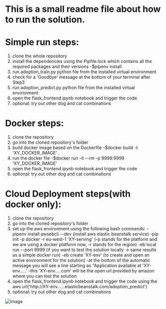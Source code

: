 # This is a small readme file about how to run the solution.

# Simple run steps:
1. clone the whole repository
2. install the dependencies using the Pipfile.lock which contains all the required packages and their versions
    -$pipenv install
3. run adoption_train.py python file from the installed virtual environment  
4. check for a 'Goodbye' message at the bottom of your terminal after Step3
5. run adoption_predict.py python file from the installed virtual environment 
6. open the flask_frontend.ipynb notebook and trigger the code
7. optional: try out other dog and cat combinations

# Docker steps:
1. clone the repository
2. go into the cloned repository's folder
2. build docker image based on the Dockerfile
     -$docker build -t 'XY_DOCKER_IMAGE' .
3. run the docker file
    -$docker run -it --rm -p 9999:9999 'XY_DOCKER_IMAGE'
4. open the flask_frontend.ipynb notebook and trigger the code
5. optional: try out other dog and cat combinations

# Cloud Deployment steps(with docker only):

1. clone the repository
2. go into the cloned repository's folder
3. set up the aws environment using the following bash commands:
    -pipenv install awsebcli --dev (install aws elastic beanstalk service)
    -pip init -p docker -r eu-west-1 'XY-serving' (-p stands for the platform and we are using a docker platform now, -r stands for the region)
    -eb local run --port 9999 (if you want to test the solution locally -> same results as a simple docker run)
    -eb create 'XY-env' (to create and open an active environment for the solution)
        -at the bottom of the automatic message you will see a line starting as "Application available at 'XY-env.....'
        -this 'XY-env.....com' will be the open url provided by amazon where you can test the solution
 4. open the flask_frontend.ipynb notebook and trigger the code using the aws url('http://XY-env......elasticbeanstalk.com/adoption_predict')
 5. optional: try out other dog and cat combinations
 
 ![image](https://user-images.githubusercontent.com/45392447/201095211-feb66a9d-8493-4f2f-8b31-b422e874e4ba.png)

